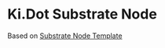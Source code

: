 # Ki.Dot Substrate Node

Based on [Substrate Node Template](https://github.com/substrate-developer-hub/substrate-node-template)
